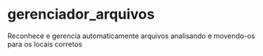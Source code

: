# gerenciador_arquivos
Reconhece e gerencia automaticamente arquivos analisando e movendo-os para os locais corretos
